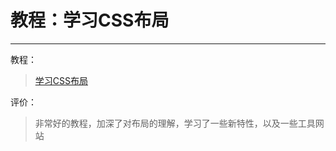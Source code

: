 # 教程：学习CSS布局
---

教程：
>[学习CSS布局](http://zh.learnlayout.com/)

评价：
>非常好的教程，加深了对布局的理解，学习了一些新特性，以及一些工具网站
